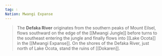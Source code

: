 ```yaml
---
tag: 💧
Nation: Mwangi Expanse
---
```

> The **Defaka River** originates from the southern peaks of Mount Eilsel, flows southward on the edge of the [[Mwangi Jungle]] before turns to the southeast entering the jungle and finally flows into [[Lake Ocota]] in the [[Mwangi Expanse]]. On the shores of the Defaka River, just north of Lake Ocota, stand the ruins of [[Dokaren]].








